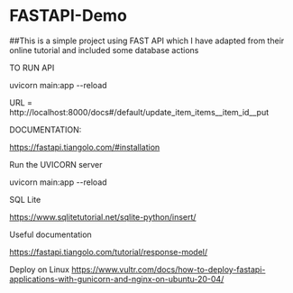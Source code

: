 # FASTAPI-Demo

##This is a simple project using FAST API which I have adapted from their online tutorial and included some database actions


TO RUN API

uvicorn main:app --reload

URL = http://localhost:8000/docs#/default/update_item_items__item_id__put


DOCUMENTATION:

https://fastapi.tiangolo.com/#installation

Run the UVICORN server

uvicorn main:app --reload


SQL Lite

https://www.sqlitetutorial.net/sqlite-python/insert/


Useful documentation

https://fastapi.tiangolo.com/tutorial/response-model/


Deploy on Linux
https://www.vultr.com/docs/how-to-deploy-fastapi-applications-with-gunicorn-and-nginx-on-ubuntu-20-04/